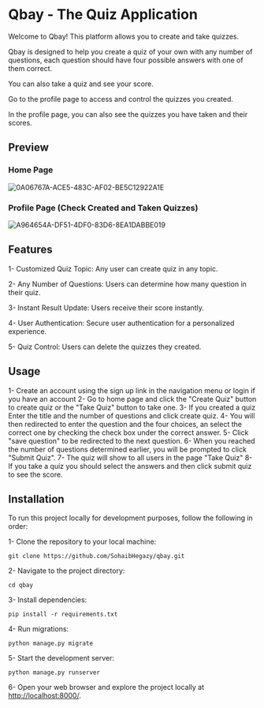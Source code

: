 # Qbay - The Quiz Application

Welcome to Qbay! This platform allows you to create and take quizzes.

Qbay is designed to help you create a quiz of your own with any number of questions,
each question should have four possible answers with one of them correct.

You can also take a quiz and see your score.

Go to the profile page to access and control the quizzes you created.

In the profile page, you can also see the quizzes you have taken and their scores.

## Preview

### Home Page

![0A06767A-ACE5-483C-AF02-BE5C12922A1E](https://github.com/user-attachments/assets/022157c1-66a5-4dc9-b252-bdd16e397ba9)


### Profile Page (Check Created and Taken Quizzes)

![A964654A-DF51-4DF0-83D6-8EA1DABBE019](https://github.com/user-attachments/assets/99fb50ee-c2cb-4b98-a23f-9a3d80ff1c9c)


## Features

1- Customized Quiz Topic: Any user can create quiz in any topic.

2- Any Number of Questions: Users can determine how many question in their quiz.

3- Instant Result Update: Users receive their score instantly.

4- User Authentication: Secure user authentication for a personalized experience.

5- Quiz Control: Users can delete the quizzes they created.

## Usage

1- Create an account using the sign up link in the navigation menu or login if you have an account
2- Go to home page and click the "Create Quiz" button to create quiz or the "Take Quiz" button to take one.
3- If you created a quiz Enter the title and the number of questions and click create quiz.
4- You will then redirected to enter the question and the four choices, an select the correct one by checking the check box under the correct answer.
5- Click "save question" to be redirected to the next question.
6- When you reached the number of questions determined earlier, you will be prompted to click "Submit Quiz".
7- The quiz will show to all users in the page "Take Quiz"
8- If you take a quiz you should select the answers and then click submit quiz to see the score.


## Installation

To run this project locally for development purposes, follow the following in order:


1- Clone the repository to your local machine:

   ```shell
   git clone https://github.com/SohaibHegazy/qbay.git
   ```

2- Navigate to the project directory:

   ```shell
   cd qbay
   ```

3- Install dependencies:

   ```shell
   pip install -r requirements.txt
   ```

4- Run migrations:

   ```shell
   python manage.py migrate
   ```


5- Start the development server:

   ```shell
   python manage.py runserver
   ```

6- Open your web browser and explore the project locally at [http://localhost:8000/](http://localhost:8000/).



